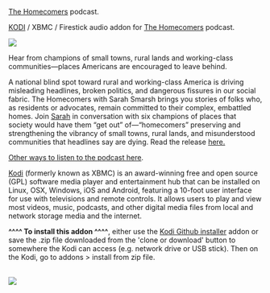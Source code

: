 <a href="https://thehomecomers.org/">The Homecomers</a> podcast.<br>

<a href="kodi.tv">KODI<a> / XBMC / Firestick audio addon for <a href="https://thehomecomers.org/">The Homecomers</a> podcast.<br>

<img src="https://is3-ssl.mzstatic.com/image/thumb/Podcasts123/v4/84/67/2a/84672a96-aa90-4865-37bb-bd2f4ee8fc63/mza_154294456985786982.jpg/600x600bb.jpg"><br>

Hear from champions of small towns, rural lands and working-class communities—places Americans are encouraged to leave behind.<br>

A national blind spot toward rural and working-class America is driving misleading headlines, broken politics, and dangerous fissures in our social fabric. The Homecomers with Sarah Smarsh brings you stories of folks who, as residents or advocates, remain committed to their complex, embattled homes. Join <a href="https://sarahsmarsh.com/">Sarah</a> in conversation with six champions of places that society would have them “get out” of—“homecomers” preserving and strengthening the vibrancy of small towns, rural lands, and misunderstood communities that headlines say are dying. Read the release <a href="https://thehomecomers.org/the-homecomers-press-release/">here.<br>

Other ways to listen to the <a href="https://thehomecomers.org/how-to-listen-to-the-homecomers/">podcast here</a>.

<a href="www.kodi.tv">Kodi</a> (formerly known as XBMC) is an award-winning free and open source (GPL) software media player and entertainment hub that can be installed on Linux, OSX, Windows, iOS and Android, featuring a 10-foot user interface for use with televisions and remote controls. It allows users to play and view most videos, music, podcasts, and other digital media files from local and network storage media and the internet.<br>

<b>^^^^ To install this addon ^^^^</b>, either use the <a href="https://www.tvaddons.co/github-browser-kodi/">Kodi Github installer</a> addon or save the .zip file downloaded from the 'clone or download' button to somewhere the Kodi can access (e.g. network drive or USB stick). Then on the Kodi, go to addons > install from zip file.<br>

<br><a href="http://www.kodi.tv"><img src="https://kodi.tv/sites/default/files/page/field_image/about--devices.jpg">
